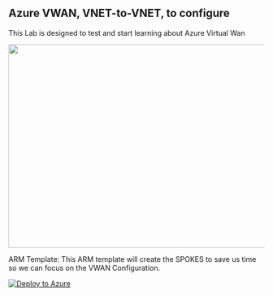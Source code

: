 ## Azure VWAN, VNET-to-VNET, to configure

This Lab is designed to test and start learning about Azure Virtual Wan 

<img src="https://github.com/andrey-gamboa/Labs/blob/main/Resources/vwanvnet2vnet.png" width="600" height="400">

ARM Template: This ARM template  will create the SPOKES to save us time so we can focus on the VWAN Configuration.

[![Deploy to Azure](https://aka.ms/deploytoazurebutton)](https://portal.azure.com/#create/Microsoft.Template/uri/https%3A%2F%2Fraw.githubusercontent.com%2Fandrey-gamboa%2FLabs%2Fmain%2FTemplates%2Fvwan-vnet-to-vnet-configure.json)
